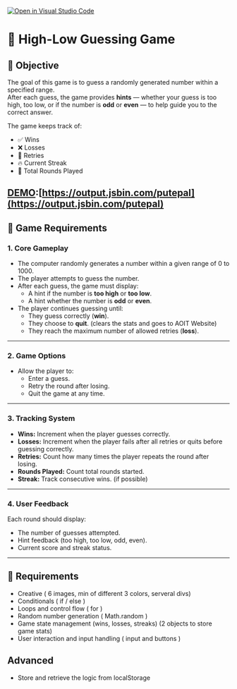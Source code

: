 [![Open in Visual Studio Code](https://classroom.github.com/assets/open-in-vscode-2e0aaae1b6195c2367325f4f02e2d04e9abb55f0b24a779b69b11b9e10269abc.svg)](https://classroom.github.com/online_ide?assignment_repo_id=21406781&assignment_repo_type=AssignmentRepo)
# 🔢 High-Low Guessing Game

## 🎯 Objective
The goal of this game is to guess a randomly generated number within a specified range.  
After each guess, the game provides **hints** — whether your guess is too high, too low, or if the number is **odd** or **even** — to help guide you to the correct answer.  

The game keeps track of:
- ✅ Wins
- ❌ Losses
- 🔁 Retries
- 🔥 Current Streak
- 🔄 Total Rounds Played

[DEMO](https://output.jsbin.com/putepal):[https://output.jsbin.com/putepal](https://output.jsbin.com/putepal)
---

## 🧩 Game Requirements

### 1. **Core Gameplay**
- The computer randomly generates a number within a given range of 0 to 1000.
- The player attempts to guess the number.
- After each guess, the game must display:
  - A hint if the number is **too high** or **too low**.
  - A hint whether the number is **odd** or **even**.
- The player continues guessing until:
  - They guess correctly (**win**).
  - They choose to **quit**. (clears the stats and goes to AOIT Website)
  - They reach the maximum number of allowed retries (**loss**).

---

### 2. **Game Options**
- Allow the player to:
  - Enter a guess.
  - Retry the round after losing.
  - Quit the game at any time.

---

### 3. **Tracking System**
- **Wins:** Increment when the player guesses correctly.
- **Losses:** Increment when the player fails after all retries or quits before guessing correctly.
- **Retries:** Count how many times the player repeats the round after losing.
- **Rounds Played:** Count total rounds started.
- **Streak:** Track consecutive wins. (if possible)

---

### 4. **User Feedback**
Each round should display:
- The number of guesses attempted.
- Hint feedback (too high, too low, odd, even).
- Current score and streak status.

---

## 🧠 Requirements

- Creative ( 6 images, min of different 3 colors, serveral divs)
- Conditionals ( if / else )
- Loops and control flow ( for )
- Random number generation ( Math.random )
- Game state management (wins, losses, streaks) (2 objects to store game stats)
- User interaction and input handling ( input and buttons )


## Advanced

- Store and retrieve the logic from localStorage
